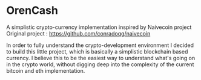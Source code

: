 # OrenCash
A simplistic crypto-currency implementation inspired by Naivecoin project
Original project : https://github.com/conradoqg/naivecoin

In order to fully understand the crypto-development environment I decided to build this little project, which is basically a simplistic blockchain based currency.
I believe this to be the easiest way to understand what's going on in the crypto world, without digging deep into the complexity of the current bitcoin and eth implementation.
